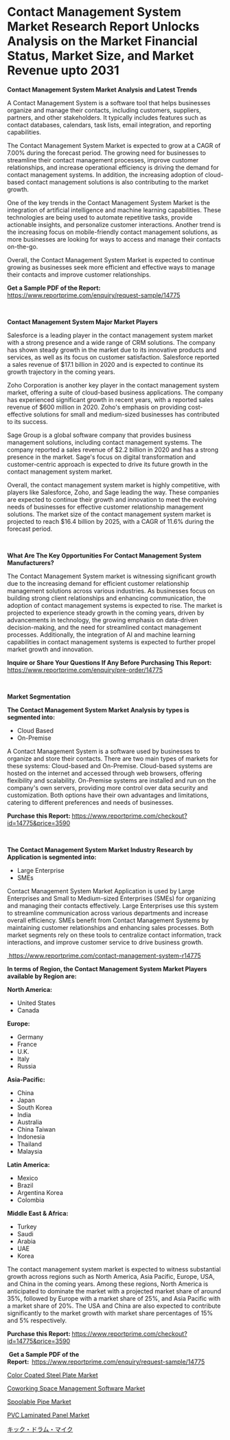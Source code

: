 <p><h1>Contact Management System Market Research Report Unlocks Analysis on the Market Financial Status, Market Size, and Market Revenue upto 2031</h1></p><p><strong>Contact Management System Market Analysis and Latest Trends</strong></p>
<p><p>A Contact Management System is a software tool that helps businesses organize and manage their contacts, including customers, suppliers, partners, and other stakeholders. It typically includes features such as contact databases, calendars, task lists, email integration, and reporting capabilities.</p><p>The Contact Management System Market is expected to grow at a CAGR of 7.00% during the forecast period. The growing need for businesses to streamline their contact management processes, improve customer relationships, and increase operational efficiency is driving the demand for contact management systems. In addition, the increasing adoption of cloud-based contact management solutions is also contributing to the market growth.</p><p>One of the key trends in the Contact Management System Market is the integration of artificial intelligence and machine learning capabilities. These technologies are being used to automate repetitive tasks, provide actionable insights, and personalize customer interactions. Another trend is the increasing focus on mobile-friendly contact management solutions, as more businesses are looking for ways to access and manage their contacts on-the-go.</p><p>Overall, the Contact Management System Market is expected to continue growing as businesses seek more efficient and effective ways to manage their contacts and improve customer relationships.</p></p>
<p><strong>Get a Sample PDF of the Report:&nbsp;</strong> <a href="https://www.reportprime.com/enquiry/request-sample/14775">https://www.reportprime.com/enquiry/request-sample/14775</a></p>
<p>&nbsp;</p>
<p><strong>Contact Management System Major Market Players</strong></p>
<p><p>Salesforce is a leading player in the contact management system market with a strong presence and a wide range of CRM solutions. The company has shown steady growth in the market due to its innovative products and services, as well as its focus on customer satisfaction. Salesforce reported a sales revenue of $17.1 billion in 2020 and is expected to continue its growth trajectory in the coming years.</p><p>Zoho Corporation is another key player in the contact management system market, offering a suite of cloud-based business applications. The company has experienced significant growth in recent years, with a reported sales revenue of $600 million in 2020. Zoho's emphasis on providing cost-effective solutions for small and medium-sized businesses has contributed to its success.</p><p>Sage Group is a global software company that provides business management solutions, including contact management systems. The company reported a sales revenue of $2.2 billion in 2020 and has a strong presence in the market. Sage's focus on digital transformation and customer-centric approach is expected to drive its future growth in the contact management system market.</p><p>Overall, the contact management system market is highly competitive, with players like Salesforce, Zoho, and Sage leading the way. These companies are expected to continue their growth and innovation to meet the evolving needs of businesses for effective customer relationship management solutions. The market size of the contact management system market is projected to reach $16.4 billion by 2025, with a CAGR of 11.6% during the forecast period.</p></p>
<p>&nbsp;</p>
<p><strong>What Are The Key Opportunities For Contact Management System Manufacturers?</strong></p>
<p><p>The Contact Management System market is witnessing significant growth due to the increasing demand for efficient customer relationship management solutions across various industries. As businesses focus on building strong client relationships and enhancing communication, the adoption of contact management systems is expected to rise. The market is projected to experience steady growth in the coming years, driven by advancements in technology, the growing emphasis on data-driven decision-making, and the need for streamlined contact management processes. Additionally, the integration of AI and machine learning capabilities in contact management systems is expected to further propel market growth and innovation.</p></p>
<p><strong>Inquire or Share Your Questions If Any Before Purchasing This Report:</strong> <a href="https://www.reportprime.com/enquiry/pre-order/14775">https://www.reportprime.com/enquiry/pre-order/14775</a></p>
<p>&nbsp;</p>
<p><strong>Market Segmentation</strong></p>
<p><strong>The Contact Management System Market Analysis by types is segmented into:</strong></p>
<p><ul><li>Cloud Based</li><li>On-Premise</li></ul></p>
<p><p>A Contact Management System is a software used by businesses to organize and store their contacts. There are two main types of markets for these systems: Cloud-based and On-Premise. Cloud-based systems are hosted on the internet and accessed through web browsers, offering flexibility and scalability. On-Premise systems are installed and run on the company's own servers, providing more control over data security and customization. Both options have their own advantages and limitations, catering to different preferences and needs of businesses.</p></p>
<p><strong>Purchase this Report:&nbsp;</strong><a href="https://www.reportprime.com/checkout?id=14775&price=3590">https://www.reportprime.com/checkout?id=14775&price=3590</a></p>
<p>&nbsp;</p>
<p><strong>The Contact Management System Market Industry Research by Application is segmented into:</strong></p>
<p><ul><li>Large Enterprise</li><li>SMEs</li></ul></p>
<p><p>Contact Management System Market Application is used by Large Enterprises and Small to Medium-sized Enterprises (SMEs) for organizing and managing their contacts effectively. Large Enterprises use this system to streamline communication across various departments and increase overall efficiency. SMEs benefit from Contact Management Systems by maintaining customer relationships and enhancing sales processes. Both market segments rely on these tools to centralize contact information, track interactions, and improve customer service to drive business growth.</p></p>
<p><a href="https://www.reportprime.com/contact-management-system-r14775">&nbsp;https://www.reportprime.com/contact-management-system-r14775</a></p>
<p><strong>In terms of Region, the Contact Management System Market Players available by Region are:</strong></p>
<p>
    <p> <strong> North America: </strong>
        <ul>
            <li>United States</li>
            <li>Canada</li>
        </ul>
        </p> 
    <p> <strong> Europe: </strong>
        <ul>
            <li>Germany</li>
            <li>France</li>
            <li>U.K.</li>
            <li>Italy</li>
            <li>Russia</li>
        </ul>
        </p> 
    <p> <strong> Asia-Pacific: </strong>
        <ul>
            <li>China</li>
            <li>Japan</li>
            <li>South Korea</li>
            <li>India</li>
            <li>Australia</li>
            <li>China Taiwan</li>
            <li>Indonesia</li>
            <li>Thailand</li>
            <li>Malaysia</li>
        </ul>
        </p> 
    <p> <strong> Latin America: </strong>
        <ul>
            <li>Mexico</li>
            <li>Brazil</li>
            <li>Argentina Korea</li>
            <li>Colombia</li>
        </ul>
        </p> 
    <p> <strong> Middle East & Africa: </strong>
        <ul>
            <li>Turkey</li>
            <li>Saudi</li>
            <li>Arabia</li>
            <li>UAE</li>
            <li>Korea</li>
        </ul>
    </p>
    </p>
<p><p>The contact management system market is expected to witness substantial growth across regions such as North America, Asia Pacific, Europe, USA, and China in the coming years. Among these regions, North America is anticipated to dominate the market with a projected market share of around 35%, followed by Europe with a market share of 25%, and Asia Pacific with a market share of 20%. The USA and China are also expected to contribute significantly to the market growth with market share percentages of 15% and 5% respectively.</p></p>
<p><strong>Purchase this Report: </strong><a href="https://www.reportprime.com/checkout?id=14775&price=3590">https://www.reportprime.com/checkout?id=14775&price=3590</a></p>
<p>&nbsp;<strong>Get a Sample PDF of the Report:&nbsp;&nbsp;</strong><a href="https://www.reportprime.com/enquiry/request-sample/14775">https://www.reportprime.com/enquiry/request-sample/14775</a></p>
<p><strong></strong></p>
<p><p><a href="https://issuu.com/reportprime-2/docs/color-coated-steel-plate-market-size-2030.pptx">Color Coated Steel Plate Market</a></p><p><a href="https://github.com/Paul14Anderson63/Market-Research-Report-List-3/blob/main/coworking-space-management-software-market.md">Coworking Space Management Software Market</a></p><p><a href="https://www.linkedin.com/pulse/spoolable-pipe-market-size-global-industry-overview-segmentation-6bxwe?trackingId=MNwAA%2FNimzN5ZZYMTZXmlg%3D%3D">Spoolable Pipe Market</a></p><p><a href="https://www.linkedin.com/pulse/pvc-laminated-panel-market-insights-players-forecast-till-2031-qbgbf?trackingId=k3liojvzA4SPORpG9bWqkw%3D%3D">PVC Laminated Panel Market</a></p><p><a href="https://github.com/dadanedu33/Market-Research-Report-List-1/blob/main/321216425621.md">キック・ドラム・マイク</a></p></p>